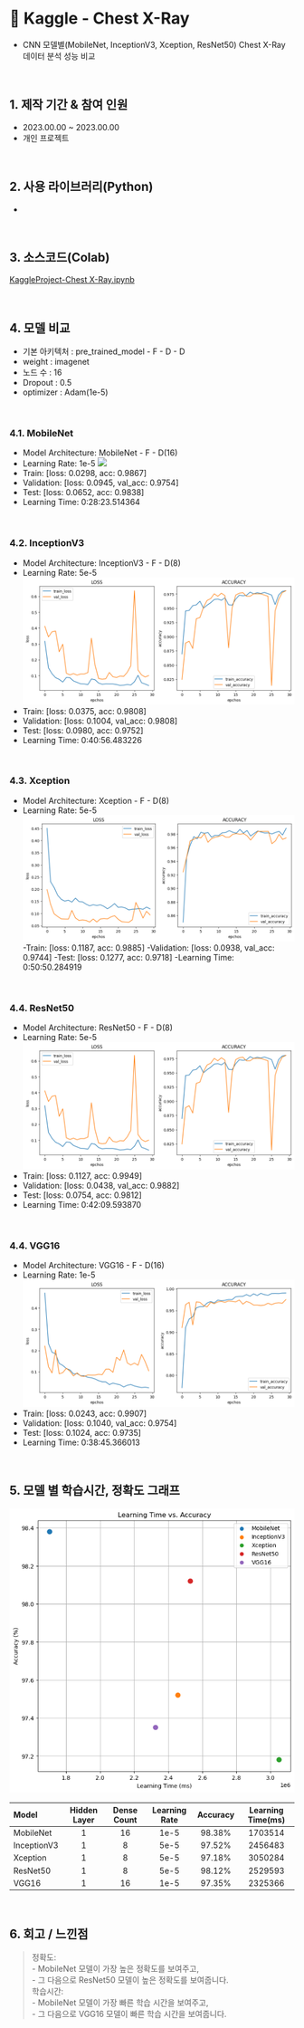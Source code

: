 # :pushpin: Kaggle - Chest X-Ray
- CNN 모델별(MobileNet, InceptionV3, Xception, ResNet50) Chest X-Ray 데이터 분석 성능 비교

</br>

## 1. 제작 기간 & 참여 인원
- 2023.00.00 ~ 2023.00.00
- 개인 프로젝트

</br>

## 2. 사용 라이브러리(Python)
  - 

</br>

## 3. 소스코드(Colab)
[KaggleProject-Chest X-Ray.ipynb](https://colab.research.google.com/drive/18BXx_fb77k9KbYsv_bVidVf9FhbqK2KA#scrollTo=f2XiUpwDXhNq)

</br>

## 4. 모델 비교
- 기본 아키텍처 : pre_trained_model - F - D - D
- weight : imagenet
- 노드 수 : 16
- Dropout : 0.5
- optimizer : Adam(1e-5)

</br>

### 4.1. MobileNet
- Model Architecture: MobileNet - F - D(16)
- Learning Rate: 1e-5
![](./Graph/2.png)
- Train: [loss: 0.0298, acc: 0.9867]
- Validation: [loss: 0.0945, val_acc: 0.9754]
- Test: [loss: 0.0652, acc: 0.9838]
- Learning Time: 0:28:23.514364

</br>

### 4.2. InceptionV3
- Model Architecture: InceptionV3 - F - D(8)
- Learning Rate: 5e-5
![](./Graph/InceptionV3.png)
- Train: [loss: 0.0375, acc: 0.9808]
- Validation: [loss: 0.1004, val_acc: 0.9808]
- Test: [loss: 0.0980, acc: 0.9752]
- Learning Time: 0:40:56.483226

</br>

### 4.3. Xception
- Model Architecture: Xception - F - D(8)
- Learning Rate: 5e-5
![](./Graph/Xception.png)
-Train: [loss: 0.1187, acc: 0.9885]
-Validation: [loss: 0.0938, val_acc: 0.9744]
-Test: [loss: 0.1277, acc: 0.9718]
-Learning Time: 0:50:50.284919

</br>

### 4.4. ResNet50
- Model Architecture: ResNet50 - F - D(8)
- Learning Rate: 5e-5
![](./Graph/ResNet50.png)
- Train: [loss: 0.1127, acc: 0.9949]
- Validation: [loss: 0.0438, val_acc: 0.9882]
- Test: [loss: 0.0754, acc: 0.9812]
- Learning Time: 0:42:09.593870

</br>

### 4.4. VGG16
- Model Architecture: VGG16 - F - D(16)
- Learning Rate: 1e-5
![](./Graph/VGG16.png)
- Train: [loss: 0.0243, acc: 0.9907]
- Validation: [loss: 0.1040, val_acc: 0.9754]
- Test: [loss: 0.1024, acc: 0.9735]
- Learning Time: 0:38:45.366013

</br>

## 5. 모델 별 학습시간, 정확도 그래프

![](./Graph/result.png)

| Model | Hidden Layer | Dense Count | Learning Rate | Accuracy | Learning Time(ms) | 
| :-- | :-: | :-: | :-: | :-: | :-: |
| MobileNet | 1 | 16 | 1e-5 | 98.38% | 1703514 |
| InceptionV3 | 1 | 8 | 5e-5 | 97.52% | 2456483 |
| Xception | 1 | 8 | 5e-5 | 97.18% | 3050284 |
| ResNet50 | 1 | 8 | 5e-5 | 98.12% | 2529593 |
| VGG16 | 1 | 16 | 1e-5 | 97.35% | 2325366 |

</br>

## 6. 회고 / 느낀점
>정확도:<br>
	- MobileNet 모델이 가장 높은 정확도를 보여주고,<br>
	- 그 다음으로 ResNet50 모델이 높은 정확도를 보여줍니다.<br>
>학습시간:<br>
	- MobileNet 모델이 가장 빠른 학습 시간을 보여주고,<br>
	- 그 다음으로 VGG16 모델이 빠른 학습 시간을 보여줍니다.<br>

</br>
